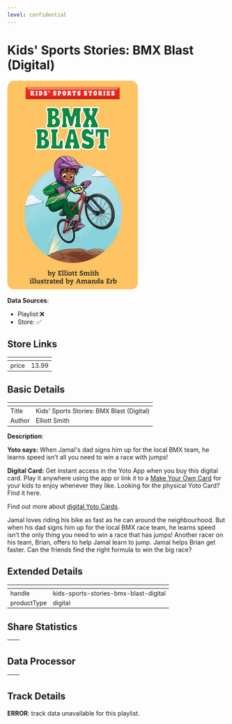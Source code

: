 ```yaml
---
level: confidential
---
```

# Kids' Sports Stories: BMX Blast (Digital)

![card_[g7kta].png](../../img/cards/card_[g7kta].png)

**Data Sources**: 

- Playlist:❌
- Store: ✅


## Store Links

| <!-- --> | <!-- --> |
| - | - |
| price | 13.99 |


## Basic Details

| <!-- --> | <!-- --> |
| - | - |
| Title | Kids' Sports Stories: BMX Blast (Digital) |
| Author | Elliott Smith |

**Description**:

**Yoto says:** When Jamal's dad signs him up for the local BMX team, he learns speed isn’t all you need to win a race with jumps!  
  
**Digital Card:** Get instant access in the Yoto App when you buy this digital card. Play it anywhere using the app or link it to a [Make Your Own Card](/pages/makeyourown) for your kids to enjoy whenever they like. Looking for the physical Yoto Card? Find it here.  
  
Find out more about [digital Yoto Cards](/blogs/yoto-journal/what-are-digital-yoto-cards).  

Jamal loves riding his bike as fast as he can around the neighbourhood. But when his dad signs him up for the local BMX race team, he learns speed isn’t the only thing you need to win a race that has jumps! Another racer on his team, Brian, offers to help Jamal learn to jump. Jamal helps Brian get faster. Can the friends find the right formula to win the big race?


## Extended Details

| <!-- --> | <!-- --> |
| - | - |
| handle | kids-sports-stories-bmx-blast-digital |
| productType | digital |


## Share Statistics

| <!-- --> | <!-- --> |
| - | - |


## Data Processor

| <!-- --> | <!-- --> |
| - | - |


## Track Details

**ERROR**: track data unavailable for this playlist.
